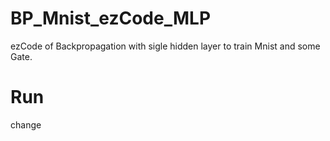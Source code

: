 # BP_Mnist_ezCode_MLP
ezCode of Backpropagation with sigle hidden layer to train Mnist and some Gate.
# Run
change
